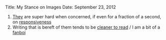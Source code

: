 Title: My Stance on Images
Date: September 23, 2012

1. [They][1] are super hard when concerned, if even for a fraction of a
   second, on [responsiveness][2]
1. Writing that is bereft of them tends to be [cleaner to read][4] / I am a bit of a [fanboi][3]

[1]: http://css-tricks.com/on-responsive-images/
[2]: http://www.alistapart.com/articles/responsive-web-design/
[3]: http://daringfireball.net/
[4]: http://www.ardmorelibrary.org/literacy/images/oneoutoffive.jpg

